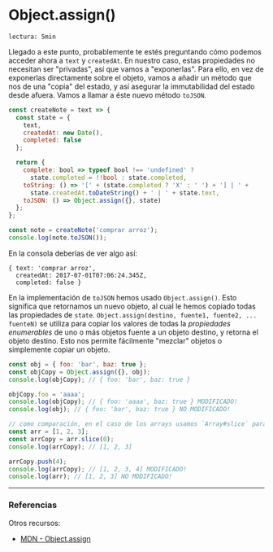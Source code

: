 # Object.assign()

`lectura: 5min`

Llegado a este punto, probablemente te estés preguntando cómo podemos acceder
ahora a `text` y `createdAt`. En nuestro caso, estas propiedades no necesitan
ser "privadas", así que vamos a "exponerlas". Para ello, en vez de exponerlas
directamente sobre el objeto, vamos a añadir un método que nos de una "copia"
del estado, y así asegurar la immutabilidad del estado desde afuera. Vamos a
llamar a éste nuevo método `toJSON`.

```js
const createNote = text => {
  const state = {
    text,
    createdAt: new Date(),
    completed: false
  };

  return {
    complete: bool => typeof bool !== 'undefined' ?
      state.completed = !!bool : state.completed,
    toString: () => '[' + (state.completed ? 'X' : ' ') + '] | ' +
      state.createdAt.toDateString() + ' | ' + state.text,
    toJSON: () => Object.assign({}, state)
  };
};

const note = createNote('comprar arroz');
console.log(note.toJSON());
```

En la consola deberías de ver algo así:

```
{ text: 'comprar arroz',
  createdAt: 2017-07-01T07:06:24.345Z,
  completed: false }
```

En la implementación de `toJSON` hemos usado `Object.assign()`. Esto significa
que retornamos un nuevo objeto, al cual le hemos copiado todas las propiedades
de `state`. `Object.assign(destino, fuente1, fuente2, ... fuenteN)` se utiliza
para copiar los valores de todas la _propiedades enumerables_ de uno o más
objetos fuente a un objeto destino, y retorna el objeto destino. Esto nos
permite fácilmente "mezclar" objetos o simplemente copiar un objeto.

```js
const obj = { foo: 'bar', baz: true };
const objCopy = Object.assign({}, obj);
console.log(objCopy); // { foo: 'bar', baz: true }

objCopy.foo = 'aaaa';
console.log(objCopy); // { foo: 'aaaa', baz: true } MODIFICADO!
console.log(obj); // { foo: 'bar', baz: true } NO MODIFICADO!

// como comparación, en el caso de los arrays usamos `Array#slice` para esto
const arr = [1, 2, 3];
const arrCopy = arr.slice(0);
console.log(arrCopy); // [1, 2, 3]

arrCopy.push(4);
console.log(arrCopy); // [1, 2, 3, 4] MODIFICADO!
console.log(arr); // [1, 2, 3] NO MODIFICADO!
```

***

### Referencias

Otros recursos:

* [MDN - Object.assign](https://developer.mozilla.org/en-US/docs/Web/JavaScript/Reference/Global_Objects/Object/assign)
